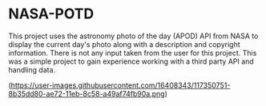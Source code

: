 # NASA-POTD

This project uses the astronomy photo of the day (APOD) API from NASA to display the current day's photo along with a description and copyright information. There is not any input taken from the user for this project. This was a simple project to gain experience working with a third party API and handling data. 

(https://user-images.githubusercontent.com/16408343/117350751-8b35dd80-ae72-11eb-8c58-a49af74fb90a.png)
